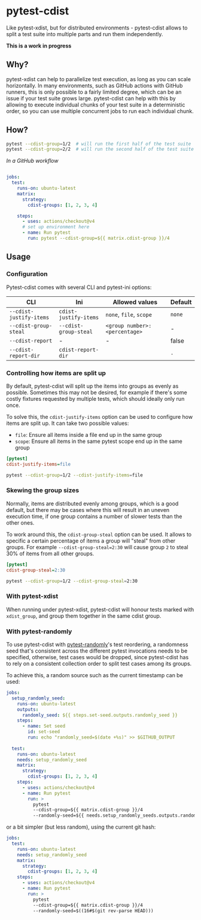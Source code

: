 # pytest-cdist

Like pytest-xdist, but for distributed environments - pytest-cdist allows to split a 
test suite into multiple parts and run them independently.

**This is a work in progress**

## Why?

pytest-xdist can help to parallelize test execution, as long as you can scale
horizontally. In many environments, such as GitHub actions with GitHub runners, this is
only possible to a fairly limited degree, which can be an issue if your test suite grows
large. pytest-cdist can help with this by allowing to execute individual chunks of your
test suite in a deterministic order, so you can use multiple concurrent jobs to run each
individual chunk.


## How?

```bash
pytest --cdist-group=1/2  # will run the first half of the test suite
pytest --cdist-group=2/2  # will run the second half of the test suite
```

*In a GitHub workflow*

```yaml

jobs:
  test:
    runs-on: ubuntu-latest
    matrix:
      strategy:
        cdist-groups: [1, 2, 3, 4]

    steps:
      - uses: actions/checkout@v4
      # set up environment here
      - name: Run pytest
        run: pytest --cdist-group=${{ matrix.cdist-group }}/4
```

## Usage

### Configuration

Pytest-cdist comes with several CLI and pytest-ini options:

| CLI                     | Ini                   | Allowed values                | Default |
|-------------------------|-----------------------|-------------------------------|---------|
| `--cdist-justify-items` | `cdist-justify-items` | `none`, `file`, `scope`       | `none`  |
| `--cdist-group-steal`   | `--cdist-group-steal` | `<group number>:<percentage>` | -       |
| `--cdist-report`        | -                     | -                             | false   |
| `--cdist-report-dir`    | `cdist-report-dir`    |                               | `.`     |


### Controlling how items are split up

By default, pytest-cdist will split up the items into groups as evenly as possible.
Sometimes this may not be desired, for example if there's some costly fixtures requested
by multiple tests, which should ideally only run once. 

To solve this, the `cdist-justify-items` option can be used to configure how items are
split up. It can take two possible values: 

- `file`: Ensure all items inside a file end up in the same group
- `scope`: Ensure all items in the same pytest scope end up in the same group

```ini
[pytest]
cdist-justify-items=file
```

```bash
pytest --cdist-group=1/2 --cdist-justify-items=file
```


### Skewing the group sizes

Normally, items are distributed evenly among groups, which is a good default, but there
may be cases where this will result in an uneven execution time, if one group contains
a number of slower tests than the other ones. 

To work around this, the `cdist-group-steal` option can be used. It allows to specific 
a certain percentage of items a group will "steal" from other groups. For example 
`--cdist-group-steal=2:30` will cause group `2` to steal 30% of items from all other 
groups.

```ini
[pytest]
cdist-group-steal=2:30
```

```bash
pytest --cdist-group=1/2 --cdist-group-steal=2:30
```

### With pytest-xdist

When running under pytest-xdist, pytest-cdist will honour tests marked with 
`xdist_group`, and group them together in the same cdist group. 


### With pytest-randomly

To use pytest-cdist with 
[pytest-randomly](https://github.com/pytest-dev/pytest-randomly)'s test reordering, a 
randomness seed that's consistent across the different pytest 
invocations needs to be specified, otherwise, test cases would be dropped, since 
pytest-cdist has to rely on a consistent collection order to split test cases among its
groups.

To achieve this, a random source such as the current timestamp can be used:

```yaml
jobs:
  setup_randomly_seed:
    runs-on: ubuntu-latest
    outputs:
      randomly_seed: ${{ steps.set-seed.outputs.randomly_seed }}
    steps:
      - name: Set seed
        id: set-seed
        run: echo "randomly_seed=$(date +%s)" >> $GITHUB_OUTPUT
        
  test:
    runs-on: ubuntu-latest
    needs: setup_randomly_seed
    matrix:
      strategy:
        cdist-groups: [1, 2, 3, 4]
    steps:
      - uses: actions/checkout@v4
      - name: Run pytest
        run: > 
          pytest 
          --cdist-group=${{ matrix.cdist-group }}/4 
          --randomly-seed=${{ needs.setup_randomly_seeds.outputs.randomly_seed }}
```

or a bit simpler (but less random), using the current git hash:

```yaml
jobs:        
  test:
    runs-on: ubuntu-latest
    needs: setup_randomly_seed
    matrix:
      strategy:
        cdist-groups: [1, 2, 3, 4]
    steps:
      - uses: actions/checkout@v4
      - name: Run pytest
        run: > 
          pytest 
          --cdist-group=${{ matrix.cdist-group }}/4 
          --randomly-seed=$((16#$(git rev-parse HEAD)))
```
